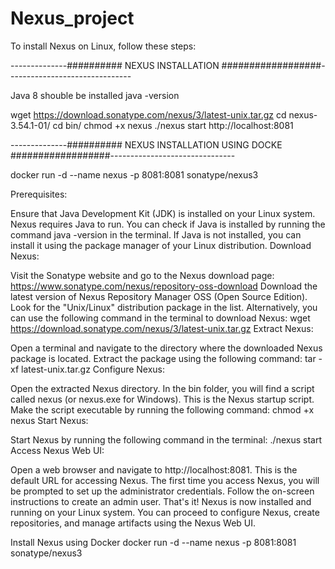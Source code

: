 # Nexus_project


To install Nexus on Linux, follow these steps:


--------------########## NEXUS INSTALLATION ##################-------------------------------

Java 8 shouble be installed 
java -version

wget https://download.sonatype.com/nexus/3/latest-unix.tar.gz
cd nexus-3.54.1-01/
cd bin/
chmod +x nexus
./nexus start
http://localhost:8081



--------------########## NEXUS INSTALLATION USING DOCKE ##################-------------------------------


docker run -d --name nexus -p 8081:8081 sonatype/nexus3

Prerequisites:

Ensure that Java Development Kit (JDK) is installed on your Linux system. Nexus requires Java to run. You can check if Java is installed by running the command java -version in the terminal. If Java is not installed, you can install it using the package manager of your Linux distribution.
Download Nexus:

Visit the Sonatype website and go to the Nexus download page: https://www.sonatype.com/nexus/repository-oss-download
Download the latest version of Nexus Repository Manager OSS (Open Source Edition). Look for the "Unix/Linux" distribution package in the list.
Alternatively, you can use the following command in the terminal to download Nexus:
wget https://download.sonatype.com/nexus/3/latest-unix.tar.gz
Extract Nexus:

Open a terminal and navigate to the directory where the downloaded Nexus package is located.
Extract the package using the following command:
tar -xf latest-unix.tar.gz
Configure Nexus:

Open the extracted Nexus directory.
In the bin folder, you will find a script called nexus (or nexus.exe for Windows). This is the Nexus startup script.
Make the script executable by running the following command:
chmod +x nexus
Start Nexus:

Start Nexus by running the following command in the terminal:
./nexus start
Access Nexus Web UI:

Open a web browser and navigate to http://localhost:8081. This is the default URL for accessing Nexus.
The first time you access Nexus, you will be prompted to set up the administrator credentials. Follow the on-screen instructions to create an admin user.
That's it! Nexus is now installed and running on your Linux system. You can proceed to configure Nexus, create repositories, and manage artifacts using the Nexus Web UI.

Install Nexus using Docker
docker run -d --name nexus -p 8081:8081 sonatype/nexus3


